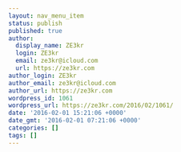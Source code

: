 ```yaml
---
layout: nav_menu_item
status: publish
published: true
author:
  display_name: ZE3kr
  login: ZE3kr
  email: ze3kr@icloud.com
  url: https://ze3kr.com
author_login: ZE3kr
author_email: ze3kr@icloud.com
author_url: https://ze3kr.com
wordpress_id: 1061
wordpress_url: https://ze3kr.com/2016/02/1061/
date: '2016-02-01 15:21:06 +0000'
date_gmt: '2016-02-01 07:21:06 +0000'
categories: []
tags: []
---
```


